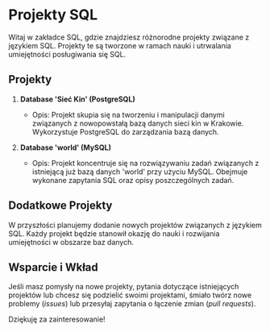 # Projekty SQL

Witaj w zakładce SQL, gdzie znajdziesz różnorodne projekty związane z językiem SQL. Projekty te są tworzone w ramach nauki i utrwalania umiejętności posługiwania się SQL.

## Projekty

1. **Database 'Sieć Kin' (PostgreSQL)**
   - Opis: Projekt skupia się na tworzeniu i manipulacji danymi związanych z nowopowstałą bazą danych sieci kin w Krakowie. Wykorzystuje PostgreSQL do zarządzania bazą danych.

2. **Database 'world' (MySQL)**
   - Opis: Projekt koncentruje się na rozwiązywaniu zadań związanych z istniejącą już bazą danych 'world' przy użyciu MySQL. Obejmuje wykonane zapytania SQL oraz opisy poszczególnych zadań.

## Dodatkowe Projekty

W przyszłości planujemy dodanie nowych projektów związanych z językiem SQL. Każdy projekt będzie stanowił okazję do nauki i rozwijania umiejętności w obszarze baz danych.

## Wsparcie i Wkład

Jeśli masz pomysły na nowe projekty, pytania dotyczące istniejących projektów lub chcesz się podzielić swoimi projektami, śmiało twórz nowe problemy (*issues*) lub przesyłaj zapytania o łączenie zmian (*pull requests*).

Dziękuję za zainteresowanie!
